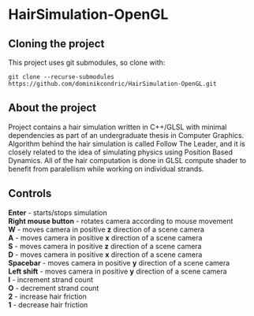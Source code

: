 # HairSimulation-OpenGL
## Cloning the project
This project uses git submodules, so clone with:  
```
git clone --recurse-submodules https://github.com/dominikcondric/HairSimulation-OpenGL.git
```

## About the project
Project contains a hair simulation written in C++/GLSL with minimal dependencies as part of an undergraduate thesis in Computer Graphics. Algorithm behind the hair simulation is called Follow The Leader, and it is closely related to the idea of simulating physics using Position Based Dynamics. All of the hair computation is done in GLSL compute shader to benefit from paralellism while working on individual strands.

## Controls
**Enter** - starts/stops simulation  
**Right mouse button** - rotates camera according to mouse movement  
**W** - moves camera in positive **z** direction of a scene camera  
**A** - moves camera in positive **x** direction of a scene camera   
**S** - moves camera in positive **z** direction of a scene camera   
**D** - moves camera in positive **x** direction of a scene camera   
**Spacebar** - moves camera in positive **y** direction of a scene camera   
**Left shift** - moves camera in positive **y** direction of a scene camera  
**I** - increment strand count  
**O** - decrement strand count  
**2** - increase hair friction  
**1** - decrease hair friction
